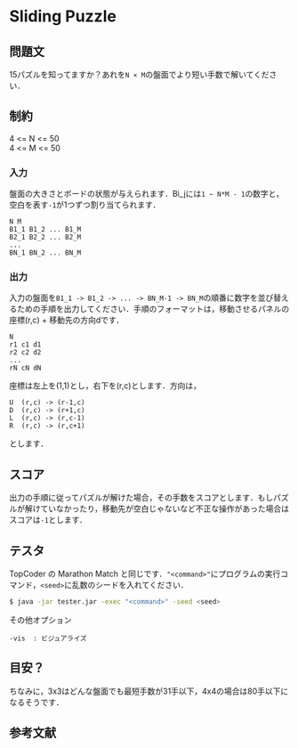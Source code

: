 # Sliding Puzzle

## 問題文
15パズルを知ってますか？あれを```N × M```の盤面でより短い手数で解いてください．

## 制約
4 <= N <= 50  
4 <= M <= 50  

### 入力
盤面の大きさとボードの状態が与えられます．Bi_jには```1 ~ N*M - 1```の数字と，空白を表す```-1```が1つずつ割り当てられます．
```
N M
B1_1 B1_2 ... B1_M
B2_1 B2_2 ... B2_M
...
BN_1 BN_2 ... BN_M
```

### 出力
入力の盤面を```B1_1 -> B1_2 -> ... -> BN_M-1 -> BN_M```の順番に数字を並び替えるための手順を出力してください．手順のフォーマットは，移動させるパネルの座標(r,c) + 移動先の方向dです．
```
N
r1 c1 d1
r2 c2 d2
...
rN cN dN
```
座標は左上を(1,1)とし，右下を(r,c)とします．方向は，  
```
U  (r,c) -> (r-1,c)
D  (r,c) -> (r+1,c)
L  (r,c) -> (r,c-1)
R  (r,c) -> (r,c+1)
```
とします．

## スコア
出力の手順に従ってパズルが解けた場合，その手数をスコアとします．もしパズルが解けていなかったり，移動先が空白じゃないなど不正な操作があった場合はスコアは```-1```とします．

## テスタ
TopCoder の Marathon Match と同じです．```"<command>"```にプログラムの実行コマンド，```<seed>```に乱数のシードを入れてください．
```sh
$ java -jar tester.jar -exec "<command>" -seed <seed>
```
その他オプション
```
-vis  : ビジュアライズ
```

## 目安？


ちなみに，3x3はどんな盤面でも最短手数が31手以下，4x4の場合は80手以下になるそうです．
 

##  参考文献
